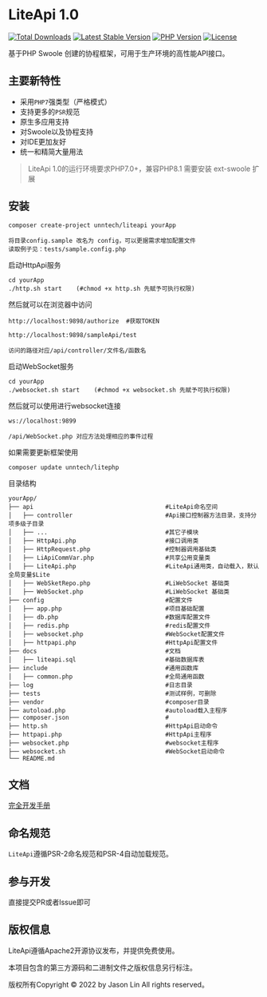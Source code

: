 
LiteApi 1.0
===============

[![Total Downloads](https://poser.pugx.org/unntech/liteapi/downloads)](https://packagist.org/packages/unntech/liteapi)
[![Latest Stable Version](https://poser.pugx.org/unntech/liteapi/v/stable)](https://packagist.org/packages/unntech/liteapi)
[![PHP Version](https://img.shields.io/badge/php-%3E%3D7.0-8892BF.svg)](http://www.php.net/)
[![License](https://poser.pugx.org/unntech/liteapi/license)](https://packagist.org/packages/unntech/liteapi)

基于PHP Swoole 创建的协程框架，可用于生产环境的高性能API接口。



## 主要新特性

* 采用`PHP7`强类型（严格模式）
* 支持更多的`PSR`规范
* 原生多应用支持
* 对Swoole以及协程支持
* 对IDE更加友好
* 统一和精简大量用法


> LiteApi 1.0的运行环境要求PHP7.0+，兼容PHP8.1
> 需要安装 ext-swoole 扩展

## 安装

~~~
composer create-project unntech/liteapi yourApp
~~~

~~~
将目录config.sample 改名为 config，可以更据需求增加配置文件
读取例子见：tests/sample.config.php
~~~


启动HttpApi服务

~~~
cd yourApp
./http.sh start    (#chmod +x http.sh 先赋予可执行权限)
~~~

然后就可以在浏览器中访问

~~~
http://localhost:9898/authorize  #获取TOKEN

http://localhost:9898/sampleApi/test
~~~

~~~
访问的路径对应/api/controller/文件名/函数名
~~~

启动WebSocket服务

~~~
cd yourApp
./websocket.sh start    (#chmod +x websocket.sh 先赋予可执行权限)
~~~

然后就可以使用进行websocket连接
~~~
ws://localhost:9899
~~~

~~~
/api/WebSocket.php 对应方法处理相应的事件过程
~~~
如果需要更新框架使用
~~~
composer update unntech/litephp
~~~

目录结构
~~~
yourApp/
├── api                                     #LiteApi命名空间
│   ├── controller                          #Api接口控制器方法目录，支持分项多级子目录
│   ├── ...                                 #其它子模块
│   ├── HttpApi.php                         #接口调用类
│   ├── HttpRequest.php                     #控制器调用基础类
│   ├── LiApiCommVar.php                    #共享公用变量类
│   ├── LiteApi.php                         #LiteApi通用类，自动载入，默认全局变量$Lite
│   ├── WebSketRepo.php                     #LiWebSocket 基础类
│   ├── WebSocket.php                       #LiWebSocket 基础类
├── config                                  #配置文件
│   ├── app.php                             #项目基础配置
│   ├── db.php                              #数据库配置文件
│   ├── redis.php                           #redis配置文件
│   ├── websocket.php                       #WebSocket配置文件
│   ├── httpapi.php                         #HttpApi配置文件
├── docs                                    #文档
│   ├── liteapi.sql                         #基础数据库表
├── include                                 #通用函数库
│   ├── common.php                          #全局通用函数
├── log                                     #日志目录
├── tests                                   #测试样例，可删除
├── vendor                                  #composer目录
├── autoload.php                            #autoload载入主程序
├── composer.json                           #
├── http.sh                                 #HttpApi启动命令
├── httpapi.php                             #HttpApi主程序
├── websocket.php                           #websocket主程序
├── websocket.sh                            #WebSocket启动命令
└── README.md
~~~

## 文档

[完全开发手册](#)

## 命名规范

`LiteApi`遵循PSR-2命名规范和PSR-4自动加载规范。

## 参与开发

直接提交PR或者Issue即可

## 版权信息

LiteApi遵循Apache2开源协议发布，并提供免费使用。

本项目包含的第三方源码和二进制文件之版权信息另行标注。

版权所有Copyright © 2022 by Jason Lin All rights reserved。

